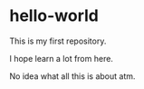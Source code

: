 # hello-world

This is my first repository.

I hope learn a lot from here.

No idea what all this is about atm.
